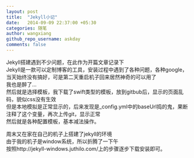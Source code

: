 ```yaml
---
layout: post
title:  "Jekyll小记"
date:   2014-09-09 22:37:00 +05:30
categories: 随笔
author: wangxiang
github_repo_username: askday
comments: false
---
```


Jekyll搭建遇到不少问题，在此作为开篇文章记录下<br/>
Jekyll是一款可以定制博客的工具，安装过程中遇到了各种问题，各种google，当天始终没有搞好，可是第二天重启机子回来居然神奇的可以用了<br/>
我也是醉了...<br/>
然后就是选择模板，我下载了swift类型的模板，放到gitbub后，显示的页面乱码，貌似css没有生效<br/>
但是本地模拟是正常显示的，后来发现是_config.yml中的baseUrl捣的鬼，果断注释了这个变量，再次上传git，显示正常<br/>
然后就是各种配置模板，基本减法操作。
<br/>

周末又在家在自己的机子上搭建了jekyll的环境<br/>
由于我的机子是window系统，所以折腾了一下午<br/>
按照http://jekyll-windows.juthilo.com/上的步骤逐步下载安装即可。
